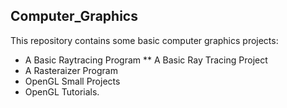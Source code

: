 ## Computer_Graphics

This repository contains some basic computer graphics projects:
* A Basic Raytracing Program
  ** A Basic Ray Tracing Project 
* A Rasteraizer Program
* OpenGL Small Projects
* OpenGL Tutorials.
